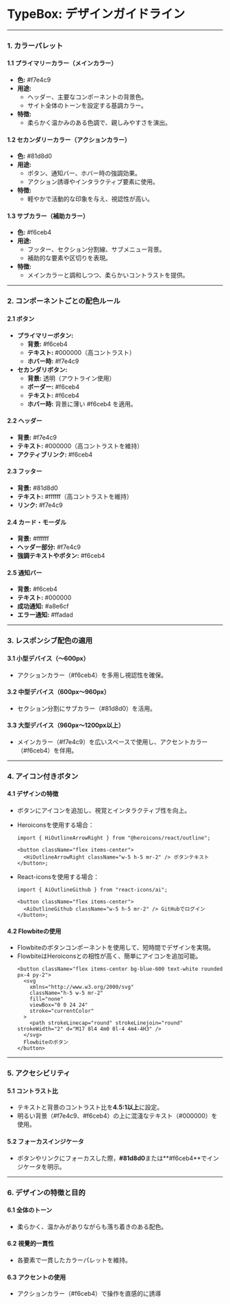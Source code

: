 # **TypeBox: デザインガイドライン**

---

### **1. カラーパレット**

#### **1.1 プライマリーカラー（メインカラー）**

- **色:** #f7e4c9
- **用途:**
  - ヘッダー、主要なコンポーネントの背景色。
  - サイト全体のトーンを設定する基調カラー。
- **特徴:**
  - 柔らかく温かみのある色調で、親しみやすさを演出。

#### **1.2 セカンダリーカラー（アクションカラー）**

- **色:** #81d8d0
- **用途:**
  - ボタン、通知バー、ホバー時の強調効果。
  - アクション誘導やインタラクティブ要素に使用。
- **特徴:**
  - 軽やかで活動的な印象を与え、視認性が高い。

#### **1.3 サブカラー（補助カラー）**

- **色:** #f6ceb4
- **用途:**
  - フッター、セクション分割線、サブメニュー背景。
  - 補助的な要素や区切りを表現。
- **特徴:**
  - メインカラーと調和しつつ、柔らかいコントラストを提供。

---

### **2. コンポーネントごとの配色ルール**

#### **2.1 ボタン**

- **プライマリーボタン:**
  - **背景:** #f6ceb4
  - **テキスト:** #000000（高コントラスト）
  - **ホバー時:** #f7e4c9
- **セカンダリボタン:**
  - **背景:** 透明（アウトライン使用）
  - **ボーダー:** #f6ceb4
  - **テキスト:** #f6ceb4
  - **ホバー時:** 背景に薄い #f6ceb4 を適用。

#### **2.2 ヘッダー**

- **背景:** #f7e4c9
- **テキスト:** #000000（高コントラストを維持）
- **アクティブリンク:** #f6ceb4

#### **2.3 フッター**

- **背景:** #81d8d0
- **テキスト:** #ffffff（高コントラストを維持）
- **リンク:** #f7e4c9

#### **2.4 カード・モーダル**

- **背景:** #ffffff
- **ヘッダー部分:** #f7e4c9
- **強調テキストやボタン:** #f6ceb4

#### **2.5 通知バー**

- **背景:** #f6ceb4
- **テキスト:** #000000
- **成功通知:** #a8e6cf
- **エラー通知:** #ffadad

---

### **3. レスポンシブ配色の適用**

#### **3.1 小型デバイス（～600px）**

- アクションカラー（#f6ceb4）を多用し視認性を確保。

#### **3.2 中型デバイス（600px～960px）**

- セクション分割にサブカラー（#81d8d0）を活用。

#### **3.3 大型デバイス（960px～1200px以上）**

- メインカラー（#f7e4c9）を広いスペースで使用し、アクセントカラー（#f6ceb4）を伴用。

---

### **4. アイコン付きボタン**

#### **4.1 デザインの特徴**

- ボタンにアイコンを追加し、視覚とインタラクティブ性を向上。
- Heroiconsを使用する場合：

  ```tsx
  import { HiOutlineArrowRight } from "@heroicons/react/outline";

  <button className="flex items-center">
    <HiOutlineArrowRight className="w-5 h-5 mr-2" /> ボタンテキスト
  </button>;
  ```

- React-iconsを使用する場合：

  ```tsx
  import { AiOutlineGithub } from "react-icons/ai";

  <button className="flex items-center">
    <AiOutlineGithub className="w-5 h-5 mr-2" /> GitHubでログイン
  </button>;
  ```

#### **4.2 Flowbiteの使用**

- Flowbiteのボタンコンポーネントを使用して、短時間でデザインを実現。
- FlowbiteはHeroiconsとの相性が高く、簡単にアイコンを追加可能。
  ```tsx
  <button className="flex items-center bg-blue-600 text-white rounded px-4 py-2">
    <svg
      xmlns="http://www.w3.org/2000/svg"
      className="h-5 w-5 mr-2"
      fill="none"
      viewBox="0 0 24 24"
      stroke="currentColor"
    >
      <path strokeLinecap="round" strokeLinejoin="round" strokeWidth="2" d="M17 8l4 4m0 0l-4 4m4-4H3" />
    </svg>
    Flowbiteのボタン
  </button>
  ```

---

### **5. アクセシビリティ**

#### **5.1 コントラスト比**

- テキストと背景のコントラスト比を**4.5:1以上**に設定。
- 明るい背景（#f7e4c9、#f6ceb4）の上に混淺なテキスト（#000000）を使用。

#### **5.2 フォーカスインジケータ**

- ボタンやリンクにフォーカスした際，**#81d8d0**または**#f6ceb4**でインジケータを明示。

---

### **6. デザインの特徴と目的**

#### **6.1 全体のトーン**

- 柔らかく、温かみがありながらも落ち着きのある配色。

#### **6.2 視覺的一貫性**

- 各要素で一貫したカラーパレットを維持。

#### **6.3 アクセントの使用**

- アクションカラー（#f6ceb4）で操作を直感的に誘導

